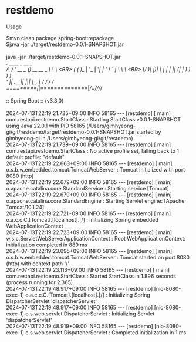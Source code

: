 # restdemo

Usage

$mvn clean package spring-boot:repackage <BR>
$java -jar ./target/restdemo-0.0.1-SNAPSHOT.jar
<BR>
<BR>
java -jar ./target/restdemo-0.0.1-SNAPSHOT.jar<BR>
.   ____          _            __ _ _<BR>
/\\ / ___'_ __ _ _(_)_ __  __ _ \ \ \ \<BR>
( ( )\___ | '_ | '_| | '_ \/ _` | \ \ \ \<BR>
\\/  ___)| |_)| | | | | || (_| |  ) ) ) )<BR>
'  |____| .__|_| |_|_| |_\__, | / / / /<BR>
=========|_|==============|___/=/_/_/_/<BR>
<BR>
:: Spring Boot ::                (v3.3.0)<BR>
<BR>
2024-07-13T22:19:21.735+09:00  INFO 58165 --- [restdemo] [           main] com.restapi.restdemo.StartClass          : Starting StartClass v0.0.1-SNAPSHOT using Java 22.0.1 with PID 58165 (/Users/gimhyeong-gi/git/restdemo/target/restdemo-0.0.1-SNAPSHOT.jar started by gimhyeong-gi in /Users/gimhyeong-gi/git/restdemo)<BR>
2024-07-13T22:19:21.739+09:00  INFO 58165 --- [restdemo] [           main] com.restapi.restdemo.StartClass          : No active profile set, falling back to 1 default profile: "default"<BR>
2024-07-13T22:19:22.663+09:00  INFO 58165 --- [restdemo] [           main] o.s.b.w.embedded.tomcat.TomcatWebServer  : Tomcat initialized with port 8080 (http)<BR>
2024-07-13T22:19:22.679+09:00  INFO 58165 --- [restdemo] [           main] o.apache.catalina.core.StandardService   : Starting service [Tomcat]<BR>
2024-07-13T22:19:22.679+09:00  INFO 58165 --- [restdemo] [           main] o.apache.catalina.core.StandardEngine    : Starting Servlet engine: [Apache Tomcat/10.1.24]<BR>
2024-07-13T22:19:22.721+09:00  INFO 58165 --- [restdemo] [           main] o.a.c.c.C.[Tomcat].[localhost].[/]       : Initializing Spring embedded WebApplicationContext<BR>
2024-07-13T22:19:22.723+09:00  INFO 58165 --- [restdemo] [           main] w.s.c.ServletWebServerApplicationContext : Root WebApplicationContext: initialization completed in 889 ms<BR>
2024-07-13T22:19:23.095+09:00  INFO 58165 --- [restdemo] [           main] o.s.b.w.embedded.tomcat.TomcatWebServer  : Tomcat started on port 8080 (http) with context path '/'<BR>
2024-07-13T22:19:23.113+09:00  INFO 58165 --- [restdemo] [           main] com.restapi.restdemo.StartClass          : Started StartClass in 1.896 seconds (process running for 2.365)<BR>
2024-07-13T22:19:48.917+09:00  INFO 58165 --- [restdemo] [nio-8080-exec-1] o.a.c.c.C.[Tomcat].[localhost].[/]       : Initializing Spring DispatcherServlet 'dispatcherServlet'<BR>
2024-07-13T22:19:48.917+09:00  INFO 58165 --- [restdemo] [nio-8080-exec-1] o.s.web.servlet.DispatcherServlet        : Initializing Servlet 'dispatcherServlet'<BR>
2024-07-13T22:19:48.919+09:00  INFO 58165 --- [restdemo] [nio-8080-exec-1] o.s.web.servlet.DispatcherServlet        : Completed initialization in 1 ms<BR>
